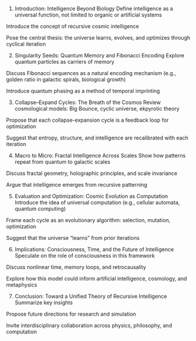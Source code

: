 1. Introduction: Intelligence Beyond Biology
Define intelligence as a universal function, not limited to organic or artificial systems

Introduce the concept of recursive cosmic intelligence

Pose the central thesis: the universe learns, evolves, and optimizes through cyclical iteration

2. Singularity Seeds: Quantum Memory and Fibonacci Encoding
Explore quantum particles as carriers of memory

Discuss Fibonacci sequences as a natural encoding mechanism (e.g., golden ratio in galactic spirals, biological growth)

Introduce quantum phasing as a method of temporal imprinting

3. Collapse–Expand Cycles: The Breath of the Cosmos
Review cosmological models: Big Bounce, cyclic universe, ekpyrotic theory

Propose that each collapse-expansion cycle is a feedback loop for optimization

Suggest that entropy, structure, and intelligence are recalibrated with each iteration

4. Macro to Micro: Fractal Intelligence Across Scales
Show how patterns repeat from quantum to galactic scales

Discuss fractal geometry, holographic principles, and scale invariance

Argue that intelligence emerges from recursive patterning

5. Evaluation and Optimization: Cosmic Evolution as Computation
Introduce the idea of universal computation (e.g., cellular automata, quantum computing)

Frame each cycle as an evolutionary algorithm: selection, mutation, optimization

Suggest that the universe “learns” from prior iterations

6. Implications: Consciousness, Time, and the Future of Intelligence
Speculate on the role of consciousness in this framework

Discuss nonlinear time, memory loops, and retrocausality

Explore how this model could inform artificial intelligence, cosmology, and metaphysics

7. Conclusion: Toward a Unified Theory of Recursive Intelligence
Summarize key insights

Propose future directions for research and simulation

Invite interdisciplinary collaboration across physics, philosophy, and computation
